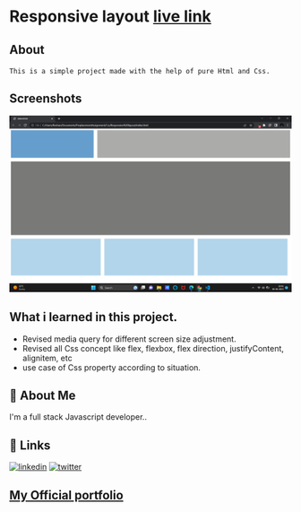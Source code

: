 
# Responsive layout [live link](https://responsive-layout-roshan.netlify.app/)

## About 
    This is a simple project made with the help of pure Html and Css.

## Screenshots

![App Screenshot](./screenshot/Screenshot%20(49).png)


## What i learned in this project.
- Revised media query for different screen size adjustment.
- Revised all Css concept like  flex, flexbox, flex direction, justifyContent, alignitem, etc
- use case of  Css property according to situation.



## 🚀 About Me
I'm a full stack Javascript developer..


## 🔗 Links

[![linkedin](https://img.shields.io/badge/linkedin-0A66C2?style=for-the-badge&logo=linkedin&logoColor=white)](https://www.linkedin.com/in/roshan-guragain-guragain-747aa4245/)
[![twitter](https://img.shields.io/badge/twitter-1DA1F2?style=for-the-badge&logo=twitter&logoColor=white)](https://twitter.com/RoshanGuragain3)


##  [My Official portfolio](https://portfolio-roshan.netlify.app/)




